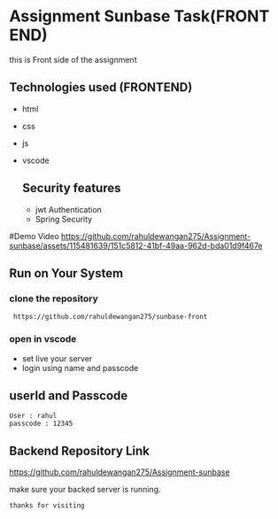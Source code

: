 # Assignment Sunbase Task(FRONT END)
this is Front side of the assignment

## Technologies used (FRONTEND)
- html
- css
- js
- vscode

  ## Security features
  - jwt Authentication
  - Spring Security

#Demo Video
https://github.com/rahuldewangan275/Assignment-sunbase/assets/115481639/151c5812-41bf-49aa-962d-bda01d9f467e

  ## Run on Your System

  ### clone the repository
  ```
   https://github.com/rahuldewangan275/sunbase-front
  ```
  ### open in vscode
  - set live your server
  - login using name and passcode

## userId and Passcode

 ```
User : rahul
passcode : 12345
```

## Backend Repository Link
https://github.com/rahuldewangan275/Assignment-sunbase

make sure your backed server is running.

```
thanks for visiting
```

  
